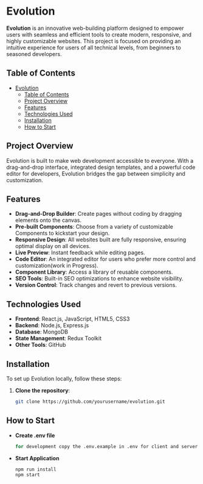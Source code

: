 # Evolution

**Evolution** is an innovative web-building platform designed to empower users with seamless and efficient tools to create modern, responsive, and highly customizable websites. This project is focused on providing an intuitive experience for users of all technical levels, from beginners to seasoned developers.

## Table of Contents
- [Evolution](#evolution)
  - [Table of Contents](#table-of-contents)
  - [Project Overview](#project-overview)
  - [Features](#features)
  - [Technologies Used](#technologies-used)
  - [Installation](#installation)
  - [How to Start](#how-to-start)

## Project Overview
Evolution is built to make web development accessible to everyone. With a drag-and-drop interface, integrated design templates, and a powerful code editor for developers, Evolution bridges the gap between simplicity and customization.

## Features
- **Drag-and-Drop Builder**: Create pages without coding by dragging elements onto the canvas.
- **Pre-built Components**: Choose from a variety of customizable Components to kickstart your design.
- **Responsive Design**: All websites built are fully responsive, ensuring optimal display on all devices.
- **Live Preview**: Instant feedback while editing pages.
- **Code Editor**: An integrated editor for users who prefer more control and customization(work in Progress).
- **Component Library**: Access a library of reusable components.
- **SEO Tools**: Built-in SEO optimizations to enhance website visibility.
- **Version Control**: Track changes and revert to previous versions.

## Technologies Used
- **Frontend**: React.js, JavaScript, HTML5, CSS3
- **Backend**: Node.js, Express.js
- **Database**: MongoDB
- **State Management**: Redux Toolkit
- **Other Tools**: GitHub

## Installation
To set up Evolution locally, follow these steps:

1. **Clone the repository**:
   ```bash
   git clone https://github.com/yourusername/evolution.git

## How to Start

- **Create .env file**
  ```bash
  for development copy the .env.example in .env for client and server

- **Start Application**
  ```bash
  npm run install
  npm start
